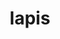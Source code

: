 ---
title: lapis
meaning: stone
ch: [twentyfive]
pos: nounthird
genitive: lapidis
abbgender: m.
abbgender2: masc.
gender: masculine
declension: third
---